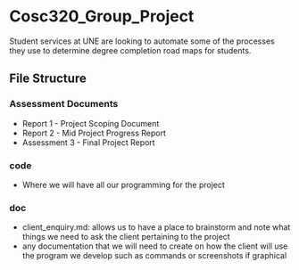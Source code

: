 # Cosc320_Group_Project
Student services at UNE are looking to automate some of the processes they use to determine degree completion road maps for students.

## File Structure

### Assessment Documents
 - Report 1 - Project Scoping Document
 - Report 2 - Mid Project Progress Report
 - Assessment 3 - Final Project Report

### code
  - Where we will have all our programming for the project

### doc
 - client_enquiry.md: allows us to have a place to brainstorm and note what things we need to ask the client pertaining to the project
 - any documentation that we will need to create on how the client will use the program we develop such as commands or screenshots if graphical